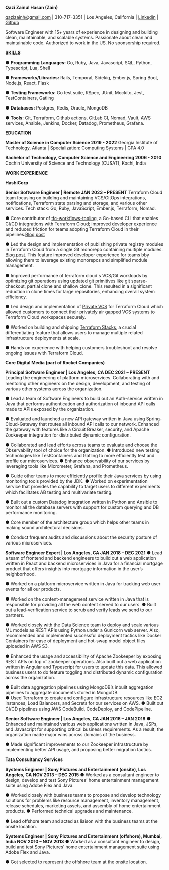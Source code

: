 **Qazi Zainul Hasan (Zain)** 

qazizainh@gmail.com | 310-717-3351 | Los Angeles, California | [Linkedin](https://www.linkedin.com/in/zain-qazi-hasan-8a083259/) | [Github](https://github.com/zainq11) 

Software Engineer with 15+ years of experience in designing and building clean, maintainable, and scalable systems. Passionate about clean and maintainable code. Authorized to work in the US. No sponsorship required.

**SKILLS** 

● **Programming Languages:** Go, Ruby, Java, Javascript, SQL, Python, Typescript, Lua, Shell 

● **Frameworks/Libraries:** Rails, Temporal, Sidekiq, Ember.js, Spring Boot, Node.js, React, Flask 

● **Testing Frameworks:** Go test suite, RSpec, JUnit, Mockito, Jest, TestContainers, Gatling 

● **Databases:** Postgres, Redis, Oracle, MongoDB 

● **Tools:** Git, Terraform, Github actions, GitLab CI, Nomad, Vault, AWS services, Ansible, Jenkins, Docker, Datadog, Prometheus, Grafana.

**EDUCATION** 

**Master of Science in Computer Science 2019 \- 2022** Georgia Institute of Technology, Atlanta | Specialization: Computing Systems | GPA 4.0 

**Bachelor of Technology, Computer Science and Engineering 2006 \- 2010** Cochin University of Science and Technology (CUSAT), Kochi, India 

**WORK EXPERIENCE** 

**HashiCorp** 

**Senior Software Engineer | Remote JAN 2023 – PRESENT** 
Terraform Cloud team focusing on building and maintaining VCS/GitOps integrations, notifications, Terraform state parsing and storage, and various other services. 
Tech stack: Go, Ruby, JavaScript, Ember.js, Terraform, Nomad.

● Core contributor of [tfc-workflows-tooling](https://github.com/hashicorp/tfc-workflows-tooling), a Go-based CLI that enables CI/CD integrations with Terraform Cloud; improved developer experience and reduced friction for teams adopting Terraform Cloud in their pipelines.[Blog post](https://www.hashicorp.com/en/blog/hashicorp-releases-new-ci-cd-pipeline-integration-tool-templates-for-terraform)

● Led the design and implementation of publishing private registry modules in Terraform Cloud from a single Git monorepo containing multiple modules. [Blog post](https://developer.hashicorp.com/terraform/cloud-docs/registry/publish-modules). This feature improved developer experience for teams bby allowing them to leverage existing monorepos and simplified module management.

● Improved performance of terraform cloud's VCS/Git workloads by optimizing git operations using updated git primitives like git sparse-checkout, partial clone and shallow clone. This resulted in a significant reduction in clone times for large repositories, enhancing overall system efficiency.

● Led design and implementation of [Private VCS](https://developer.hashicorp.com/terraform/cloud-docs/vcs/private) for Terraform Cloud which allowed customers to connect their privately air gapped VCS systems to Terraform Cloud workspaces securely. 

● Worked on building and shipping [Terraform Stacks](https://www.hashicorp.com/en/blog/terraform-stacks-explained), a crucial differentiating feature that allows users to manage multiple related infrastructure deployments at scale. 

● Hands on experience with helping customers troubleshoot and resolve ongoing issues with Terraform Cloud.

**Core Digital Media (part of Rocket Companies)** 

**Principal Software Engineer | Los Angeles, CA DEC 2021 – PRESENT** Leading the engineering of platform microservices. Collaborating with and mentoring other engineers on the design, development, and testing of various other systems across the organization. 

● Lead a team of Software Engineers to build out an Auth-service written in Java that performs authentication and authorization of inbound API calls made to APIs exposed by the organization. 

● Evaluated and launched a new API gateway written in Java using Spring-Cloud-Gateway that routes all inbound API calls to our network. Enhanced the gateway with features like a Circuit Breaker, security, and Apache Zookeeper integration for distributed dynamic configuration. 

● Collaborated and lead efforts across teams to evaluate and choose the Observability tool of choice for the organization. ● Introduced new testing technologies like TestContainers and Gatling to more efficiently test and profile our microservices. ● Enhance observability of our services by leveraging tools like Micrometer, Grafana, and Prometheus. 

● Guide other teams to more efficiently profile their Java services by using monitoring tools provided by the JDK. ● Worked on experimentation service that provides the capability to target users to different experiments which facilitates AB testing and multivariate testing. 

● Built out a custom Datadog integration written in Python and Ansible to monitor all the database servers with support for custom querying and DB performance monitoring. 

● Core member of the architecture group which helps other teams in making sound architectural decisions. 

● Conduct frequent audits and discussions about the security posture of various microservices. 

**Software Engineer Expert | Los Angeles, CA JAN 2018 – DEC 2021** ● Lead a team of frontend and backend engineers to build out a web application written in React and backend microservices in Java for a financial mortgage product that offers insights into mortgage information in the user’s neighborhood. 

● Worked on a platform microservice written in Java for tracking web user events for all our products. 

● Worked on the content-management service written in Java that is responsible for providing all the web content served to our users. ● Built out a lead-verification service to scrub and verify leads we send to our partners. 

● Worked closely with the Data Science team to deploy and scale various ML models as REST APIs using Python under a Gunicorn web server. Also, recommended and implemented successful deployment tactics like Docker Containers for ease of deployment and hot-swap model object files uploaded in AWS S3. 

● Enhanced the usage and accessibility of Apache Zookeeper by exposing REST APIs on top of zookeeper operations. Also built out a web application written in Angular and Typescript for users to update this data. This allowed business users to do feature toggling and distributed dynamic configuration across the organization. 

● Built data aggregation pipelines using MongoDB’s inbuilt aggregation pipelines to aggregate documents stored in MongoDB.  
● Used Terraform to create and configure infrastructure resources like EC2 instances, Load Balancers, and Secrets for our services on AWS. ● Built out CI/CD pipelines using AWS CodeBuild, CodeDeploy, and CodePipeline. 

**Senior Software Engineer | Los Angeles, CA JAN 2016 – JAN 2018** ● Enhanced and maintained various web applications written in Java, JSPs, and Javascript for supporting critical business requirements. As a result, the organization made major wins across domains of the business. 

● Made significant improvements to our Zookeeper infrastructure by implementing better API usage, and proposing better migration tactics. 

**Tata Consultancy Services** 

**Systems Engineer | Sony Pictures and Entertainment (onsite), Los Angeles, CA NOV 2013 – DEC 2015** ● Worked as a consultant engineer to design, develop and test Sony Pictures’ home entertainment management suite using Adobe Flex and Java. 

● Worked closely with business teams to propose and develop technology solutions for problems like resource management, inventory management, release schedules, marketing assets, and assembly of home entertainment products. ● Performed technical upgrades and maintenance. 

● Lead offshore team and acted as liaison with the business teams at the onsite location. 

**Systems Engineer | Sony Pictures and Entertainment (offshore), Mumbai, India NOV 2010 – NOV 2013** ● Worked as a consultant engineer to design, build and test Sony Pictures’ home entertainment management suite using Adobe Flex and Java. 

● Got selected to represent the offshore team at the onsite location. 
